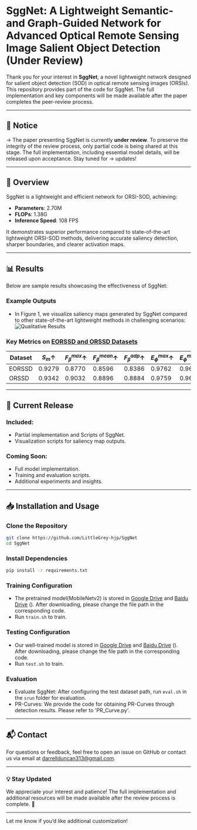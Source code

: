 # SggNet: A Lightweight Semantic- and Graph-Guided Network for Advanced Optical Remote Sensing Image Salient Object Detection (Under Review)

Thank you for your interest in **SggNet**, a novel lightweight network designed for salient object detection (SOD) in optical remote sensing images (ORSIs). This repository provides part of the code for SggNet. The full implementation and key components will be made available after the paper completes the peer-review process.

---

## 🚨 Notice

-> The paper presenting SggNet is currently **under review**. To preserve the integrity of the review process, only partial code is being shared at this stage. The full implementation, including essential model details, will be released upon acceptance. Stay tuned for 
-> updates!

---

## 📝 Overview

SggNet is a lightweight and efficient network for ORSI-SOD, achieving:
- **Parameters**: 2.70M
- **FLOPs**: 1.38G
- **Inference Speed**: 108 FPS

It demonstrates superior performance compared to state-of-the-art lightweight ORSI-SOD methods, delivering accurate saliency detection, sharper boundaries, and clearer activation maps.

---

## 📊 Results

Below are sample results showcasing the effectiveness of SggNet:

### Example Outputs
- In Figure 1, we visualize saliency maps generated by SggNet compared to other state-of-the-art lightweight methods in challenging scenarios:
![Qualitative Results](https://github.com/LittleGrey-hjp/HDPNet/blob/main/Visio-camouflage_fig1.jpg)

### Key Metrics on [EORSSD and ORSSD Datasets](https://github.com/LittleGrey-hjp/SggNet)
| Dataset   | $S_m \uparrow$ | $F^{max}_{\beta} \uparrow$ | $F^{mean}_{\beta} \uparrow$ | $F^{adp}_{\beta} \uparrow$ | $E^{max}_{\phi} \uparrow$ | $E^{mean}_{\phi} \uparrow$ | $E^{adp}_{\phi} \uparrow$ | $\mathcal{M} \downarrow$ |
|-----------|----------------|----------------------------|-----------------------------|----------------------------|---------------------------|----------------------------|---------------------------|--------------------------|
| EORSSD    | 0.9279         |  0.8770                    |   0.8596                    |  0.8386                    |  0.9762                   |   0.9689                   |  0.9678                   |  0.0068                  |
| ORSSD     | 0.9342         |  0.9032                    |   0.8896                    |  0.8884                    |  0.9759                   |   0.9695                   |  0.9720                   |  0.0111                  |

---

## 🔧 Current Release

### Included:
- Partial implementation and Scripts of SggNet.
- Visualization scripts for saliency map outputs.

### Coming Soon:
- Full model implementation.
- Training and evaluation scripts.
- Additional experiments and insights.

---

## 📥 Installation and Usage

### Clone the Repository
```bash
git clone https://github.com/LittleGrey-hjp/SggNet
cd SggNet
```

### Install Dependencies
```bash
pip install -r requirements.txt
```

### Training Configuration
- The pretrained model(MobileNetv2) is stored in [Google Drive]() and [Baidu Drive]() (). After downloading, please change the file path in the corresponding code.
- Run `train.sh` to train.

### Testing Configuration

- Our well-trained model is stored in [Google Drive]() and [Baidu Drive]() (). After downloading, please change the file path in the corresponding code.
- Run `test.sh` to train.

### Evaluation

- Evaluate SggNet: After configuring the test dataset path, run `eval.sh` in the `srun` folder for evaluation.
- PR-Curves: We provide the code for obtaining PR-Curves through detection results. Please refer to 'PR_Curve.py'.

---

## 📬 Contact

For questions or feedback, feel free to open an issue on GitHub or contact us via email at [darrellduncan313@gmail.com](darrellduncan313@gmail.com).

---


### 💡 Stay Updated

We appreciate your interest and patience! The full implementation and additional resources will be made available after the review process is complete. 🎉

--- 

Let me know if you’d like additional customization!
